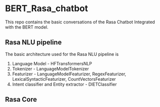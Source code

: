 # BERT_Rasa_chatbot
This repo contains the basic conversations of the Rasa Chatbot Integrated with the BERT model. 

## Rasa NLU pipeline
The basic architecture used for the Rasa NLU pipeline is 
1. Language Model - HFTransformersNLP
2. Tokenizer - LanguageModelTokenizer
3. Featurizer - LanguageModelFeaturizer, RegexFeaturizer, LexicalSyntacticFeaturizer, CountVectorsFeaturizer
4. Intent classifier and Entity extractor - DIETClassifier

## Rasa Core


